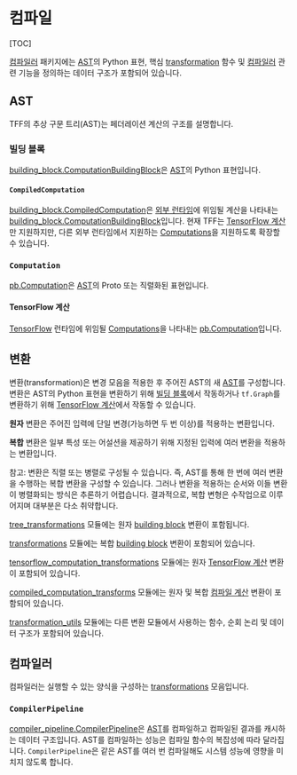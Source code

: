 # 컴파일

[TOC]

[컴파일러](https://github.com/tensorflow/federated/blob/main/tensorflow_federated/python/core/impl/compiler) 패키지에는 [AST](#ast)의 Python 표현, 핵심 [transformation](#transformation) 함수 및 [컴파일러](#compiler) 관련 기능을 정의하는 데이터 구조가 포함되어 있습니다.

## AST

TFF의 추상 구문 트리(AST)는 페더레이션 계산의 구조를 설명합니다.

### 빌딩 블록

[building_block.ComputationBuildingBlock](https://github.com/tensorflow/federated/blob/main/tensorflow_federated/python/core/impl/compiler/building_blocks.py)은 [AST](#ast)의 Python 표현입니다.

#### `CompiledComputation`

[building_block.CompiledComputation](https://github.com/tensorflow/federated/blob/main/tensorflow_federated/python/core/impl/compiler/building_blocks.py)은 [외부 런타임](https://github.com/tensorflow/federated/blob/main/tensorflow_federated/python/core/impl/compiler/building_blocks.py)에 위임될 계산을 나타내는 [building_block.ComputationBuildingBlock](execution.md#external-runtime)입니다. 현재 TFF는 [TensorFlow 계산](#tensorFlow-computation)만 지원하지만, 다른 외부 런타임에서 지원하는 [Computations](#computation)을 지원하도록 확장할 수 있습니다.

### `Computation`

[pb.Computation](https://github.com/tensorflow/federated/blob/main/tensorflow_federated/proto/v0/computation.proto)은 [AST](#ast)의 Proto 또는 직렬화된 표현입니다.

#### TensorFlow 계산

[TensorFlow](https://github.com/tensorflow/federated/blob/main/tensorflow_federated/proto/v0/computation.proto) 런타임에 위임될 [Computations](#computation)을 나타내는 [pb.Computation](execution.md#tensorflow)입니다.

## 변환

변환(transformation)은 변경 모음을 적용한 후 주어진 AST의 새 [AST](#ast)를 구성합니다. 변환은 AST의 Python 표현을 변환하기 위해 [빌딩 블록](#building-block)에서 작동하거나 `tf.Graph`를 변환하기 위해 [TensorFlow 계산](#tensorFlow-computation)에서 작동할 수 있습니다.

**원자** 변환은 주어진 입력에 단일 변경(가능하면 두 번 이상)를 적용하는 변환입니다.

**복합** 변환은 일부 특성 또는 어설션을 제공하기 위해 지정된 입력에 여러 변환을 적용하는 변환입니다.

참고: 변환은 직렬 또는 병렬로 구성될 수 있습니다. 즉, AST를 통해 한 번에 여러 변환을 수행하는 복합 변환을 구성할 수 있습니다. 그러나 변환을 적용하는 순서와 이들 변환이 병렬화되는 방식은 추론하기 어렵습니다. 결과적으로, 복합 변형은 수작업으로 이루어지며 대부분은 다소 취약합니다.

[tree_transformations](https://github.com/tensorflow/federated/blob/main/tensorflow_federated/python/core/impl/compiler/tree_transformations.py) 모듈에는 원자 [building block](#building-block) 변환이 포함됩니다.

[transformations](https://github.com/tensorflow/federated/blob/main/tensorflow_federated/python/core/impl/compiler/transformations.py) 모듈에는 복합 [building block](#building-block) 변환이 포함되어 있습니다.

[tensorflow_computation_transformations](https://github.com/tensorflow/federated/blob/main/tensorflow_federated/python/core/impl/compiler/tensorflow_computation_transformations.py) 모듈에는 원자 [TensorFlow 계산](#tensorflow-computation) 변환이 포함되어 있습니다.

[compiled_computation_transforms](https://github.com/tensorflow/federated/blob/main/tensorflow_federated/python/core/impl/compiler/compiled_computation_transforms.py) 모듈에는 원자 및 복합 [컴파일 계산](#compiled-computation) 변환이 포함되어 있습니다.

[transformation_utils](https://github.com/tensorflow/federated/blob/main/tensorflow_federated/python/core/impl/compiler/transformation_utils.py) 모듈에는 다른 변환 모듈에서 사용하는 함수, 순회 논리 및 데이터 구조가 포함되어 있습니다.

## 컴파일러

컴파일러는 실행할 수 있는 양식을 구성하는 [transformations](#transformation) 모음입니다.

### `CompilerPipeline`

[compiler_pipeline.CompilerPipeline](https://github.com/tensorflow/federated/blob/main/tensorflow_federated/python/core/impl/compiler/compiler_pipeline.py)은 [AST](#ast)를 컴파일하고 컴파일된 결과를 캐시하는 데이터 구조입니다. AST를 컴파일하는 성능은 컴파일 함수의 복잡성에 따라 달라집니다. `CompilerPipeline`은 같은 AST를 여러 번 컴파일해도 시스템 성능에 영향을 미치지 않도록 합니다.
